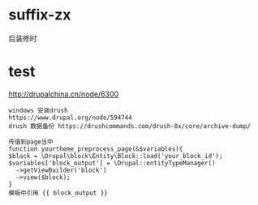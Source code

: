 # suffix-zx
后装修时
# test
http://drupalchina.cn/node/6300
```
windows 安装drush
https://www.drupal.org/node/594744
drush 数据备份 https://drushcommands.com/drush-8x/core/archive-dump/
```
```
传值到page当中
function yourtheme_preprocess_page(&$variables){
$block = \Drupal\block\Entity\Block::load('your_block_id');
$variables['block_output'] = \Drupal::entityTypeManager()
  ->getViewBuilder('block')
  ->view($block);
}
模板中引用 {{ block_output }}
```
